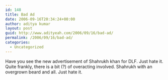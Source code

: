 ```yaml
---
id: 148
title: Bad Ad
date: 2006-09-16T20:34:24+00:00
author: aditya kumar
layout: post
guid: http://www.adityeah.com/2006/09/16/bad-ad/
permalink: /2006/09/16/bad-ad/
categories:
  - Uncategorized
---
```

Have you see the new advertisement of Shahrukh khan for DLF. Just hate it. Quite frankly, there is a bit (?) of overacting involved. Shahrukh with an overgrown beard and all. Just hate it.